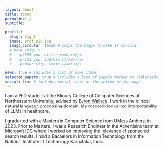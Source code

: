 ```yaml
---
layout: about
title: about
permalink: /
subtitle:

profile:
  align: right
  image: prof_pic.jpg
  image_circular: false # crops the image to make it circular
  # more_info: >
  #   <p>555 your office number</p>
  #   <p>123 your address street</p>
  #   <p>Your City, State 12345</p>

news: true # includes a list of news items
selected_papers: true # includes a list of papers marked as "selected={true}"
social: true # includes social icons at the bottom of the page
---
```


I am a PhD student at the Khoury College of Computer Sciences at Northeastern University, advised by <a href="https://www.byronwallace.com/">Byron Wallace</a>. I work in the clinical natural language processing domain. My research looks into interpretability of LLMs in healthcare.

I graduated with a Masters in Computer Science from UMass Amherst in 2023. Prior to Masters, I was a Research Engineer in the Advertising team at <a href="https://www.microsoft.com/en-in/msidc/default.aspx">Microsoft IDC</a> where I worked on improving the relevance of sponsored search results. I hold a Bachelors in Information Technology from the National Institute of Technology Karnataka, India.
